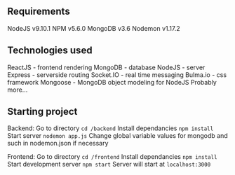 ## Requirements

NodeJS v9.10.1
NPM v5.6.0
MongoDB v3.6
Nodemon v1.17.2

## Technologies used

ReactJS - frontend rendering
MongoDB - database
NodeJS - server
Express - serverside routing
Socket.IO - real time messaging
Bulma.io - css framework
Mongoose - MongoDB object modeling for NodeJS
Probably more...

## Starting project

Backend:
Go to directory `cd /backend`
Install dependancies `npm install`
Start server `nodemon app.js`
Change global variable values for mongodb and such in nodemon.json if necessary

Frontend:
Go to directory `cd /frontend`
Install dependancies `npm install`
Start development server `npm start`
Server will start at `localhost:3000`
